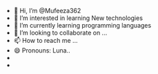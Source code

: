 - 👋 Hi, I’m @Mufeeza362
- 👀 I’m interested in learning New technologies
- 🌱 I’m currently learning programming languages
- 💞️ I’m looking to collaborate on ...
- 📫 How to reach me ...
- 😄 Pronouns: Luna..
- 
- 

<!---
Mufeeza362/Mufeeza362 is a ✨ special ✨ repository because its `README.md` (this file) appears on your GitHub profile.
You can click the Preview link to take a look at your changes.
--->
